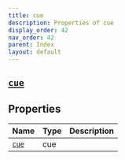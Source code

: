 ```yaml
---
title: cue
description: Properties of cue
display_order: 42
nav_order: 42
parent: Index
layout: default
---
```


##  [`cue`](./cue.html) 
## Properties
| Name | Type | Description |
|:-----|:-----|:------------|
| [`cue`](./cue.html) | cue |  |


